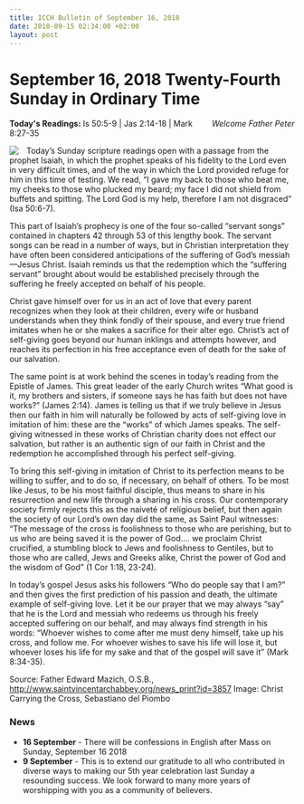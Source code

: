 ```yaml
---
title: ICCH Bulletin of September 16, 2018
date: 2018-09-15 02:34:00 +02:00
layout: post
---
```


# September 16, 2018 Twenty-Fourth Sunday in Ordinary Time
<span style="float: right"><em>Welcome Father Peter</em></span>
**Today's Readings:** Is 50:5-9 | Jas 2:14-18 | Mark 8:27-35


<img style="float: left; margin-right: 1em;" src="https://upload.wikimedia.org/wikipedia/commons/7/7e/Sebastiano_del_Piombo_-_Christ_Carrying_the_Cross_-_WGA21099.jpg">

Today’s Sunday scripture readings open with a passage from the prophet Isaiah, in which the prophet speaks of his fidelity to the Lord even in very difficult times, and of the way in which the Lord provided refuge for him in this time of testing. We read, “I gave my back to those who beat me, my cheeks to those who plucked my beard; my face I did not shield from buffets and spitting. The Lord God is my help, therefore I am not disgraced” (Isa 50:6-7).

This part of Isaiah’s prophecy is one of the four so-called “servant songs” contained in chapters 42 through 53 of this lengthy book. The servant songs can be read in a number of ways, but in Christian interpretation they have often been considered anticipations of the suffering of God’s messiah—Jesus Christ. Isaiah reminds us that the redemption which the “suffering servant” brought about would be established precisely through the suffering he freely accepted on behalf of his people.

Christ gave himself over for us in an act of love that every parent recognizes when they look at their children, every wife or husband understands when they think fondly of their spouse, and every true friend imitates when he or she makes a sacrifice for their alter ego. Christ’s act of self-giving goes beyond our human inklings and attempts however, and reaches its perfection in his free acceptance even of death for the sake of our salvation.

The same point is at work behind the scenes in today’s reading from the Epistle of James. This great leader of the early Church writes “What good is it, my brothers and sisters, if someone says he has faith but does not have works?” (James 2:14). James is telling us that if we truly believe in Jesus then our faith in him will naturally be followed by acts of self-giving love in imitation of him: these are the “works” of which James speaks. The self-giving witnessed in these works of Christian charity does not effect our salvation, but rather is an authentic sign of our faith in Christ and the redemption he accomplished through his perfect self-giving.

To bring this self-giving in imitation of Christ to its perfection means to be willing to suffer, and to do so, if necessary, on behalf of others. To be most like Jesus, to be his most faithful disciple, thus means to share in his resurrection and new life through a sharing in his cross. Our contemporary society firmly rejects this as the naiveté of religious belief, but then again the society of our Lord’s own day did the same, as Saint Paul witnesses: “The message of the cross is foolishness to those who are perishing, but to us who are being saved it is the power of God…. we proclaim Christ crucified, a stumbling block to Jews and foolishness to Gentiles, but to those who are called, Jews and Greeks alike, Christ the power of God and the wisdom of God” (1 Cor 1:18, 23-24).

In today’s gospel Jesus asks his followers “Who do people say that I am?” and then gives the first prediction of his passion and death, the ultimate example of self-giving love. Let it be our prayer that we may always “say” that he is the Lord and messiah who redeems us through his freely accepted suffering on our behalf, and may always find strength in his words: “Whoever wishes to come after me must deny himself, take up his cross, and follow me. For whoever wishes to save his life will lose it, but whoever loses his life for my sake and that of the gospel will save it” (Mark 8:34-35).

Source: Father Edward Mazich, O.S.B., http://www.saintvincentarchabbey.org/news_print?id=3857
Image:  Christ Carrying the Cross, Sebastiano del Piombo


### News 

* **16 September** - There will be confessions in English after Mass on Sunday, September 16 2018
* **9 September** - This is to extend our gratitude to all who contributed in diverse ways to making our 5th year celebration last Sunday a resounding success. We look forward to many more years of worshipping with you as a community of believers.
